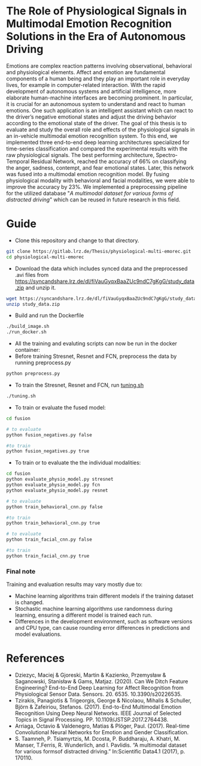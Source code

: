 # The Role of Physiological Signals in Multimodal Emotion Recognition Solutions in the Era of Autonomous Driving

Emotions are complex reaction patterns involving observational, behavioral and physiological elements.
Affect and emotion are fundamental components of a human being and they play an important role in everyday lives, for example in computer-related interaction. With the rapid development of autonomous systems and artificial intelligence, more elaborate human-machine interfaces are becoming prominent.
In particular, it is crucial for an autonomous system to understand and react to human emotions.
One such application is an intelligent assistant which can react to the driver’s negative emotional states and adjust the driving behavior according to the emotional state of the driver.
The goal of this thesis is to evaluate and study the overall role and effects of the physiological signals in an in-vehicle multimodal emotion recognition system. 
To this end, we implemented three end-to-end deep learning architectures specialized for time-series classification and compared the experimental results with the raw physiological signals. The best performing architecture, Spectro-Temporal Residual Network, reached the accuracy of 66\% on classifying the anger, sadness, contempt, and fear emotional states. Later, this network was fused into a multimodal emotion recognition model. By fusing physiological modality with behavioral and facial modalities, we were able to improve the accuracy by 23\%. We implemented a preprocessing pipeline for the utilized database "_A multimodal dataset for various forms of distracted driving_" which can be reused in future research in this field.

# Guide 

- Clone this repository and change to that directory.
```bash
git clone https://gitlab.lrz.de/Thesis/physiological-multi-emorec.git
cd physiological-multi-emorec
```
- Download the data which includes synced data and the preprocessed .avi files from https://syncandshare.lrz.de/dl/fiVauGyqxBaaZUc9ndC7gKgG/study_data.zip and unzip it.
```bash
wget https://syncandshare.lrz.de/dl/fiVauGyqxBaaZUc9ndC7gKgG/study_data.zip
unzip study_data.zip
```
- Build and run the Dockerfile
```bash
./build_image.sh
./run_docker.sh
```
- All the training and evaluting scripts can now be run in the docker container:
- Before training Stresnet, Resnet and FCN, preprocess the data by running preprocess.py
```bash
python preprocess.py
```
- To train the Stresnet, Resnet and FCN, run [tuning.sh](tuning.sh)
```bash
./tuning.sh
```
- To train or evaluate the fused model:
```bash
cd fusion

# to evaluate
python fusion_negatives.py false

#to train
python fusion_negatives.py true
```
- To train or to evaluate the the individual modalities:
```bash
cd fusion
python evaluate_physio_model.py stresnet
python evaluate_physio_model.py fcn
python evaluate_physio_model.py resnet

# to evaluate
python train_behavioral_cnn.py false

#to train
python train_behavioral_cnn.py true

# to evaluate
python train_facial_cnn.py false

#to train
python train_facial_cnn.py true
```

### Final note
Training and evaluation results may vary mostly due to:
- Machine learning algorithms train different models if the training dataset is changed.
- Stochastic machine learning algorithms use randomness during learning, ensuring a different model is trained each run.
- Differences in the development environment, such as software versions and CPU type, can cause rounding error differences in predictions and model evaluations.

# References

- Dziezyc, Maciej & Gjoreski, Martin & Kazienko, Przemysław & Saganowski, Stanisław & Gams, Matjaz. (2020). Can We Ditch Feature Engineering? End-to-End Deep Learning for Affect Recognition from Physiological Sensor Data. Sensors. 20. 6535. 10.3390/s20226535. 
- Tzirakis, Panagiotis & Trigeorgis, George & Nicolaou, Mihalis & Schuller, Björn & Zafeiriou, Stefanos. (2017). End-to-End Multimodal Emotion Recognition Using Deep Neural Networks. IEEE Journal of Selected Topics in Signal Processing. PP. 10.1109/JSTSP.2017.2764438. 
- Arriaga, Octavio & Valdenegro, Matias & Plöger, Paul. (2017). Real-time Convolutional Neural Networks for Emotion and Gender Classification.
- S. Taamneh, P. Tsiamyrtzis, M. Dcosta, P. Buddharaju, A. Khatri, M. Manser, T.Ferris, R. Wunderlich, and I. Pavlidis. “A multimodal dataset for various formsof distracted driving.” In:Scientific Data4.1 (2017), p. 170110.

